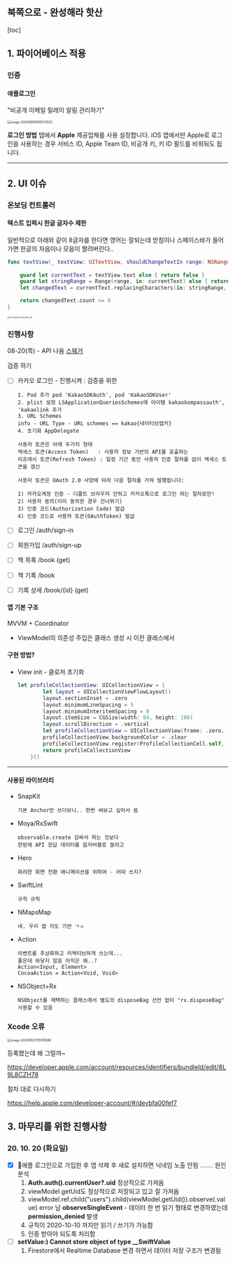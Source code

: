 ## 북쪽으로 - 완성해라 핫산

[toc]



## 1. 파이어베이스 적용



### 인증

#### 애플로그인 

"비공개 이메일 릴레이 알림 관리하기"

<img src="/Users/kyuhyeon/Library/Application Support/typora-user-images/image-20200908195537623.png" alt="image-20200908195537623" style="zoom:50%;" />



**로그인 방법** 탭에서 **Apple** 제공업체를 사용 설정합니다. iOS 앱에서만 Apple로 로그인을 사용하는 경우 서비스 ID, Apple Team ID, 비공개 키, 키 ID 필드를 비워둬도 됩니다.



-----



## 2. UI 이슈



### 온보딩 컨트롤러

#### 텍스트 입력시 한글 글자수 제한

일반적으로 아래와 같이 8글자를 한다면 영어는 잘되는데 받침이나 스페이스바가 들어가면 한글의 자음이나 모음이 짤려버린다..

```swift
func textView(_ textView: UITextView, shouldChangeTextIn range: NSRange, replacementText text: String) -> Bool {
    
    guard let currentText = textView.text else { return false }
    guard let stringRange = Range(range, in: currentText) else { return false }
    let changedText = currentText.replacingCharacters(in: stringRange, with: text)

    return changedText.count <= 8
}
```



<img src="/Users/kyuhyeon/Downloads/IMG_1614.PNG" alt="IMG_1614" style="zoom: 25%;" /><img src="/Users/kyuhyeon/Downloads/IMG_1615.PNG" alt="IMG_1615" style="zoom:25%;" /><img src="/Users/kyuhyeon/Downloads/IMG_1616.PNG" alt="IMG_1616" style="zoom:25%;" />









### 진행사항

08-20(목) - API 나옴 [스웨거](http://3.34.96.70:5000/docs/#/)

검증 하기

- [ ] 카카오 로그인 - 진행시켜 : 검증을 위한

  ```
  1. Pod 추가 pod 'KakaoSDKAuth', pod 'KakaoSDKUser'
  2. plist 설정 LSApplicationQueriesSchemes에 아이템 kakaokompassauth', 'kakaolink 추가
  3. URL Schemes
  info - URL Type - URL schemes == kakao{네이티브앱키}
  4. 초기화 AppDelegate
  
  사용자 토큰은 아래 두가지 형태
  액세스 토큰(Access Token)   : 사용자 정보 기반의 API를 호출하는
  리프레시 토큰(Refresh Token) : 일정 기간 동안 사용자 인증 절차를 없이 액세스 토큰을 갱신
  
  사용자 토큰은 OAuth 2.0 사양에 따라 다음 절차를 거쳐 발행됩니다:
  
  1) 카카오계정 인증 - 디폴트 브라우저 안하고 카카오톡으로 로그인 하는 절차로만!
  2) 사용자 동의(이미 동의한 경우 건너뛰기)
  3) 인증 코드(Authorization Code) 발급
  4) 인증 코드로 사용자 토큰(OAuthToken) 발급
  ```

  







- [ ] 로그인        /auth/sign-in
- [ ] 회원가입    /auth/sign-up
- [ ] 책 목록      /book  (get)
- [ ] 책 기록      /book
- [ ] 기록 상세   /book/{id} (get)





#### 앱 기본 구조

MVVM + Coordinator

- ViewModel의 의존성 주입은 클래스 생성 시 이전 클래스에서



#### 구현 방법?

- View init - 클로저 초기화

  ```swift
  let profileCollectionView: UICollectionView = {
          let layout = UICollectionViewFlowLayout()
          layout.sectionInset = .zero
          layout.minimumLineSpacing = 5
          layout.minimumInteritemSpacing = 0
          layout.itemSize = CGSize(width: 84, height: 106)
          layout.scrollDirection = .vertical
          let profileCollectionView = UICollectionView(frame: .zero, collectionViewLayout: layout)
          profileCollectionView.backgroundColor = .clear
          profileCollectionView.register(ProfileCollectionCell.self, forCellWithReuseIdentifier: String(describing: ProfileCollectionCell.self))
          return profileCollectionView
      }()
  ```

  















-----

#### 사용된 라이브러리

   - SnapKit

     ```
     기본 Anchor만 쓰다보니.. 한번 써보고 싶어서 씀
     ```

   - Moya/RxSwift

     ```
     observable.create 감싸서 하는 것보다 
     한방에 API 응답 데이터를 옵저버블로 쓸려고 
     ```

   - Hero

     ```
     화려한 화면 전환 애니메이션을 위하여 - 어따 쓰지?
     ```

   - SwiftLint

     ```
     규칙 규칙
     ```

   - NMapsMap

     ```
     네. 우리 앱 지도 기반 ㄱㅅ
     ```

   - Action

     ```
     이벤트를 추상화하고 리액티브하게 쓰는데...
     좋은데 와닿지 않음 아직은 왜..? 
     Action<Input, Element>
     CocoaAction = Action<Void, Void>
     ```

   - NSObject+Rx

     ```
     NSObject를 채택하는 클래스에서 별도의 disposeBag 선언 없이 "rx.disposeBag" 사용할 수 있음
     ```









### Xcode 오류

<img src="/Users/kyuhyeon/Library/Application Support/typora-user-images/image-20200823115516588.png" alt="image-20200823115516588" style="zoom:50%;" />

등록했는데 왜 그럴까~

https://developer.apple.com/account/resources/identifiers/bundleId/edit/8L9L8CZH78

절차 대로 다시하기

https://help.apple.com/developer-account/#/devbfa00fef7



## 3. 마무리를 위한 진행사항



### 20. 10. 20 (화요일) 

- [x] 애플 로그인으로 가입한 후 앱 삭제 후 새로 설치하면 닉네임 노출 안됨
  <img src="/Users/kyuhyeon/Library/Application Support/typora-user-images/image-20201020091046191.png" alt="image-20201020091046191" style="zoom:15%;" />
  원인 분석
  1. **Auth.auth().currentUser?.uid** 정상적으로 가져옴
  2. viewModel.getUid도 정상적으로 저장되고 있고 잘 가져옴
  3. viewModel.ref.child("users").child(viewModel.getUid()).observe(.value) error 남
     **observeSingleEvent** - 데이터 한 번 읽기 형태로 변경하였는데
     **permission_denied** 발생
  4. 규칙이 2020-10-10 까지만 읽기 / 쓰기가 가능함
  5. 인증 받아야 되도록 처리함
- [ ] **setValue:) Cannot store object of type __SwiftValue**
  1. Firestore에서 Realtime Database 변경 하면서 데이터 저장 구조가 변경됨 

